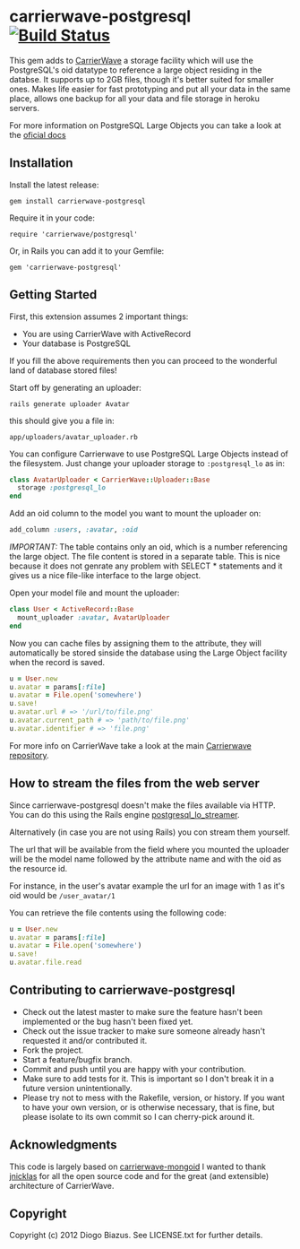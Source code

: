 # carrierwave-postgresql [![Build Status](https://secure.travis-ci.org/diogob/carrierwave-postgresql.png)](http://travis-ci.org/diogob/carrierwave-postgresql)

This gem adds to [CarrierWave](https://github.com/jnicklas/carrierwave/) a storage facility which will use the PostgreSQL's oid datatype to reference a large object residing in the databse. It supports up to 2GB files, though it's better suited for smaller ones. Makes life easier for fast prototyping and put all your data in the same place, allows one backup for all your data and file storage in heroku servers.

For more information on PostgreSQL Large Objects you can take a look at the [oficial docs](http://www.postgresql.org/docs/9.2/static/largeobjects.html)

## Installation

Install the latest release:

    gem install carrierwave-postgresql

Require it in your code:

    require 'carrierwave/postgresql'

Or, in Rails you can add it to your Gemfile:

    gem 'carrierwave-postgresql'

## Getting Started

First, this extension assumes 2 important things:

 * You are using CarrierWave with ActiveRecord
 * Your database is PostgreSQL

If you fill the above requirements then you can proceed to the wonderful land of database stored files!

Start off by generating an uploader:

	rails generate uploader Avatar

this should give you a file in:

	app/uploaders/avatar_uploader.rb

You can configure Carrierwave to use PostgreSQL Large Objects instead of the filesystem.
Just change your uploader storage to `:postgresql_lo` as in:

```ruby
class AvatarUploader < CarrierWave::Uploader::Base
  storage :postgresql_lo
end
```

Add an oid column to the model you want to mount the uploader on:

```ruby
add_column :users, :avatar, :oid
```

*IMPORTANT:* The table contains only an oid, which is a number referencing the large object. The file content is stored in a separate table. This is nice because it does not genrate any problem with SELECT * statements and it gives us a nice file-like interface to the large object.

Open your model file and mount the uploader:

```ruby
class User < ActiveRecord::Base
  mount_uploader :avatar, AvatarUploader
end
```

Now you can cache files by assigning them to the attribute, they will
automatically be stored sinside the database using the Large Object facility when the record is saved.

```ruby
u = User.new
u.avatar = params[:file]
u.avatar = File.open('somewhere')
u.save!
u.avatar.url # => '/url/to/file.png'
u.avatar.current_path # => 'path/to/file.png'
u.avatar.identifier # => 'file.png'
```

For more info on CarrierWave take a look at the main [Carrierwave repository](https://raw.github.com/jnicklas/carrierwave/).


## How to stream the files from the web server

Since carrierwave-postgresql doesn't make the files available via HTTP.
You can do this using the Rails engine [postgresql_lo_streamer](https://github.com/diogob/postgresql_lo_streamer).

Alternatively (in case you are not using Rails) you con stream them yourself.

The url that will be available from the field where you mounted the uploader will be the model name followed by the attribute name and with the oid as the resource id.

For instance, in the user's avatar example the url for an image with 1 as it's oid would be `/user_avatar/1`

You can retrieve the file contents using the following code:

```ruby
u = User.new
u.avatar = params[:file]
u.avatar = File.open('somewhere')
u.save!
u.avatar.file.read
```

## Contributing to carrierwave-postgresql
 
 * Check out the latest master to make sure the feature hasn't been implemented or the bug hasn't been fixed yet.
 * Check out the issue tracker to make sure someone already hasn't requested it and/or contributed it.
 * Fork the project.
 * Start a feature/bugfix branch.
 * Commit and push until you are happy with your contribution.
 * Make sure to add tests for it. This is important so I don't break it in a future version unintentionally.
 * Please try not to mess with the Rakefile, version, or history. If you want to have your own version, or is otherwise necessary, that is fine, but please isolate to its own commit so I can cherry-pick around it.

## Acknowledgments

This code is largely based on [carrierwave-mongoid](https://github.com/jnicklas/carrierwave-mongoid)
I wanted to thank [jnicklas](https://github.com/jnicklas) for all the open source code and for the great (and extensible) architecture of CarrierWave.

## Copyright

Copyright (c) 2012 Diogo Biazus. See LICENSE.txt for
further details.

